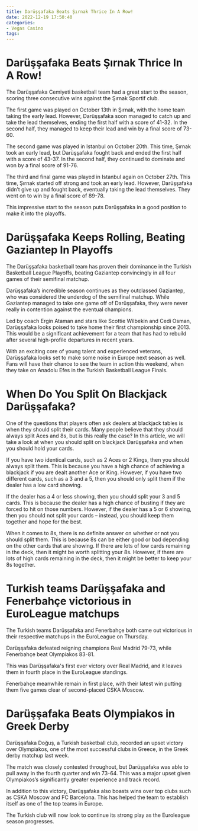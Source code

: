 ```yaml
---
title: Darüşşafaka Beats Şırnak Thrice In A Row!
date: 2022-12-19 17:50:40
categories:
- Vegas Casino
tags:
---
```



#  Darüşşafaka Beats Şırnak Thrice In A Row!

The Darüşşafaka Cemiyeti basketball team had a great start to the season, scoring three consecutive wins against the Şırnak Sportif club.

The first game was played on October 13th in Şırnak, with the home team taking the early lead. However, Darüşşafaka soon managed to catch up and take the lead themselves, ending the first half with a score of 41-32. In the second half, they managed to keep their lead and win by a final score of 73-60.

The second game was played in Istanbul on October 20th. This time, Şırnak took an early lead, but Darüşşafaka fought back and ended the first half with a score of 43-37. In the second half, they continued to dominate and won by a final score of 91-76.

The third and final game was played in Istanbul again on October 27th. This time, Şırnak started off strong and took an early lead. However, Darüşşafaka didn’t give up and fought back, eventually taking the lead themselves. They went on to win by a final score of 89-78.

This impressive start to the season puts Darüşşafaka in a good position to make it into the playoffs.

#  Darüşşafaka Keeps Rolling, Beating Gaziantep In Playoffs

The Darüşşafaka basketball team has proven their dominance in the Turkish Basketball League Playoffs, beating Gaziantep convincingly in all four games of their semifinal matchup.

Darüşşafaka’s incredible season continues as they outclassed Gaziantep, who was considered the underdog of the semifinal matchup. While Gaziantep managed to take one game off of Darüşşafaka, they were never really in contention against the eventual champions.

Led by coach Ergin Ataman and stars like Scottie Wilbekin and Cedi Osman, Darüşşafaka looks poised to take home their first championship since 2013. This would be a significant achievement for a team that has had to rebuild after several high-profile departures in recent years.

With an exciting core of young talent and experienced veterans, Darüşşafaka looks set to make some noise in Europe next season as well. Fans will have their chance to see the team in action this weekend, when they take on Anadolu Efes in the Turkish Basketball League Finals.

#  When Do You Split On Blackjack Darüşşafaka?

One of the questions that players often ask dealers at blackjack tables is when they should split their cards. Many people believe that they should always split Aces and 8s, but is this really the case? In this article, we will take a look at when you should split on blackjack Darüşşafaka and when you should hold your cards.

If you have two identical cards, such as 2 Aces or 2 Kings, then you should always split them. This is because you have a high chance of achieving a blackjack if you are dealt another Ace or King. However, if you have two different cards, such as a 3 and a 5, then you should only split them if the dealer has a low card showing.

If the dealer has a 4 or less showing, then you should split your 3 and 5 cards. This is because the dealer has a high chance of busting if they are forced to hit on those numbers. However, if the dealer has a 5 or 6 showing, then you should not split your cards – instead, you should keep them together and hope for the best.

When it comes to 8s, there is no definite answer on whether or not you should split them. This is because 8s can be either good or bad depending on the other cards that are showing. If there are lots of low cards remaining in the deck, then it might be worth splitting your 8s. However, if there are lots of high cards remaining in the deck, then it might be better to keep your 8s together.

#  Turkish teams Darüşşafaka and Fenerbahçe victorious in EuroLeague matchups

The Turkish teams Darüşşafaka and Fenerbahçe both came out victorious in their respective matchups in the EuroLeague on Thursday.

Darüşşafaka defeated reigning champions Real Madrid 79-73, while Fenerbahçe beat Olympiakos 83-81.

This was Darüşşafaka's first ever victory over Real Madrid, and it leaves them in fourth place in the EuroLeague standings.

Fenerbahçe meanwhile remain in first place, with their latest win putting them five games clear of second-placed CSKA Moscow.

#  Darüşşafaka Beats Olympiakos in Greek Derby

Darüşşafaka Doğuş, a Turkish basketball club, recorded an upset victory over Olympiakos, one of the most successful clubs in Greece, in the Greek derby matchup last week.

The match was closely contested throughout, but Darüşşafaka was able to pull away in the fourth quarter and win 73-64. This was a major upset given Olympiakos’s significantly greater experience and track record.

In addition to this victory, Darüşşafaka also boasts wins over top clubs such as CSKA Moscow and FC Barcelona. This has helped the team to establish itself as one of the top teams in Europe.

The Turkish club will now look to continue its strong play as the Euroleague season progresses.
